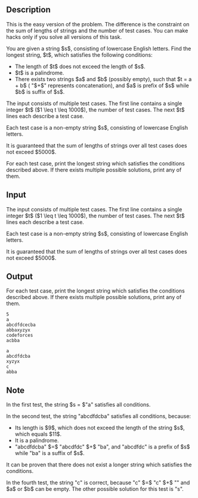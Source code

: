 ## Description

<div><p><span class="tex-font-style-bf">This is the easy version of the problem. The difference is the constraint on the sum of lengths of strings and the number of test cases. You can make hacks only if you solve all versions of this task.</span></p><p>You are given a string $s$, consisting of lowercase English letters. Find the longest string, $t$, which satisfies the following conditions: </p><ul> <li> The length of $t$ does not exceed the length of $s$. </li><li> $t$ is a palindrome. </li><li> There exists two strings $a$ and $b$ (possibly empty), such that $t = a + b$ ( "<span class="tex-font-style-tt">$+$</span>" represents concatenation), and $a$ is prefix of $s$ while $b$ is suffix of $s$. </li></ul></div><div class="input-specification"><p>The input consists of multiple test cases. The first line contains a single integer $t$ ($1 \leq t \leq 1000$), the number of test cases. The next $t$ lines each describe a test case.</p><p>Each test case is a non-empty string $s$, consisting of lowercase English letters.</p><p>It is guaranteed that the sum of lengths of strings over all test cases does not exceed $5000$.</p></div><div class="output-specification"><p>For each test case, print the longest string which satisfies the conditions described above. If there exists multiple possible solutions, print any of them.</p></div>

## Input

<p>The input consists of multiple test cases. The first line contains a single integer $t$ ($1 \leq t \leq 1000$), the number of test cases. The next $t$ lines each describe a test case.</p><p>Each test case is a non-empty string $s$, consisting of lowercase English letters.</p><p>It is guaranteed that the sum of lengths of strings over all test cases does not exceed $5000$.</p>

## Output

<p>For each test case, print the longest string which satisfies the conditions described above. If there exists multiple possible solutions, print any of them.</p>





```input1
5
a
abcdfdcecba
abbaxyzyx
codeforces
acbba
```




```output1
a
abcdfdcba
xyzyx
c
abba
```



## Note

<p>In the first test, the string $s = $"<span class="tex-font-style-tt">a</span>" satisfies all conditions.</p><p>In the second test, the string "<span class="tex-font-style-tt">abcdfdcba</span>" satisfies all conditions, because:</p><ul> <li> Its length is $9$, which does not exceed the length of the string $s$, which equals $11$. </li><li> It is a palindrome. </li><li> "<span class="tex-font-style-tt">abcdfdcba</span>" $=$ "<span class="tex-font-style-tt">abcdfdc</span>" $+$ "<span class="tex-font-style-tt">ba</span>", and "<span class="tex-font-style-tt">abcdfdc</span>" is a prefix of $s$ while "<span class="tex-font-style-tt">ba</span>" is a suffix of $s$. </li></ul><p>It can be proven that there does not exist a longer string which satisfies the conditions.</p><p>In the fourth test, the string "<span class="tex-font-style-tt">c</span>" is correct, because "<span class="tex-font-style-tt">c</span>" $=$ "<span class="tex-font-style-tt">c</span>" $+$ "<span class="tex-font-style-tt"></span>" and $a$ or $b$ can be empty. The other possible solution for this test is "<span class="tex-font-style-tt">s</span>".</p>

